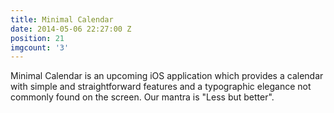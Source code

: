 ```yaml
---
title: Minimal Calendar
date: 2014-05-06 22:27:00 Z
position: 21
imgcount: '3'
---
```


Minimal Calendar is an upcoming iOS application which provides a calendar with simple and straightforward features and a typographic elegance not commonly found on the screen. Our mantra is "Less but better".
